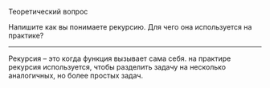 Теоретический вопрос

Напишите как вы понимаете рекурсию. Для чего она используется на практике?

*******************


Рекурсия – это  когда функция вызывает сама себя. 
на практире рекурсия используется, чтобы разделить задачу на несколько аналогичных, но более простых задач.



